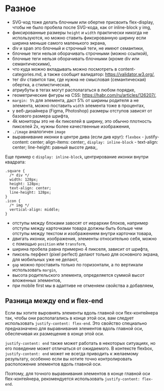 # Разное
- SVG-код тоже делать блочным или обертке присвоить flex-display, чтобы не было пробела после SVG-кода, как от inline-block у img,
- фиксированные размеры `height` и `width` практически никогда не используются, но можно ставить фиксированную ширину если ширина меньше самого маленького экрана,
- div и span это блочный и строчный теги, не имеют семантики,
- блочные теги нельзя оборачивать строчными (можно ссылкой),
- блочные теги нельзя оборачивать блочными (кроме div или семантическими),
- что куда можно вкладывать можно посмотреть в content-categories.md, а также сообщит валидатор: https://validator.w3.org/,
- тег div ставится там, где нужна не смысловая (семантическая) обертка, а стилистическая,
- атриубуты в тегах могут располагаться в любом порядке,
- геометрические фигуры на CSS: https://habr.com/ru/articles/126207/,
- `margin: 5%` для элемента, даст 5% от ширины родителя а не элемента, можно поставить `width` элемента тоже в процентах,
- у веб-дизайнера (Figma, Photoshop) размеры отступов зависят от базового размера шрифта,
- 4k мониторы это не 4к пикселей в ширину, это обычно плотность пикселей 2x, нужны более качественные изображения,
- `./image` аналогичен `image`
- выравнивание иконки в центре дива (если див круг): `flexbox` - justify-content: center; align-items: center;, `display: inline-block` - text-align: center; line-height: равный высоте дива;,

Еще пример с `display: inline-block`, центрирование иконки внутри квадрата:

    .square {
      /* div */
      width: 128px;
      height: 128px;
      text-align: center;
      line-height: 128px;
    }
    .icon {
      /* img */
      vertical-align: middle;
    }

- отступы между блоками завосят от иерархии блоков, например отступы между карточками товара должны быть больше чем отступы между текстом и изображением внутри карточки товара,
- двигать иконки, изображения, элементы относительно себя, можно с помощью `position` или `transform`,
- ширина пробела равна примерно 4 пикселя, зависит от шрифта,
- пиксель перфект (pixel perfect) делают только для основного экрана, для мобильных уже не делают,
- `gap` можно проставить только по горизонтали, а по вертикали использовать `margin`,
- высота родительского элемента, определяется суммой высот вложенных элементов,
- при mobile first мы в адаптиве не отменяем свойства а добавляем,

## Разница между end и flex-end
Если вы хотите выровнять элементы вдоль главной оси flex-контейнера так, чтобы они располагались в конце этой оси, вам следует использовать `justify-content: flex-end`. Это свойство специально предназначено для выравнивания элементов вдоль главной оси, обеспечивая их размещение в конце этой оси.

`justify-content: end` также может работать в некоторых ситуациях, но его поведение может отличаться от ожидаемого. В контексте flexbox, `justify-content: end` может не всегда приводить к желаемому результату, особенно если вы хотите точно контролировать расположение элементов вдоль главной оси.

Поэтому, для точного выравнивания элементов в конце главной оси flex-контейнера, рекомендуется использовать `justify-content: flex-end`.
